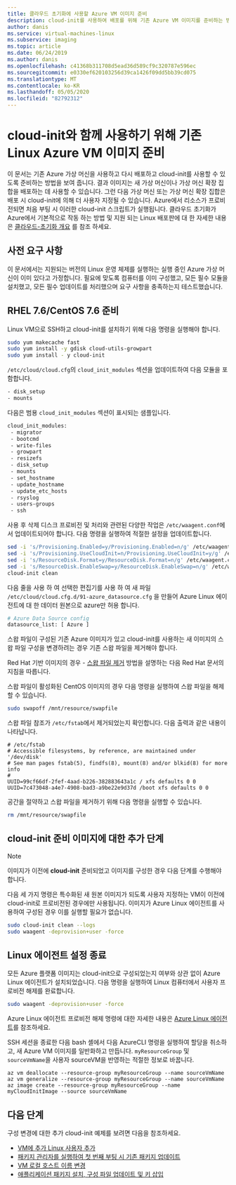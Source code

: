 ```yaml
---
title: 클라우드 초기화에 사용할 Azure VM 이미지 준비
description: cloud-init를 사용하여 배포를 위해 기존 Azure VM 이미지를 준비하는 방법
author: danis
ms.service: virtual-machines-linux
ms.subservice: imaging
ms.topic: article
ms.date: 06/24/2019
ms.author: danis
ms.openlocfilehash: c41368b311708d5ead36d589cf9c320787e596ec
ms.sourcegitcommit: e0330ef620103256d39ca1426f09dd5bb39cd075
ms.translationtype: MT
ms.contentlocale: ko-KR
ms.lasthandoff: 05/05/2020
ms.locfileid: "82792312"
---
```

# <a name="prepare-an-existing-linux-azure-vm-image-for-use-with-cloud-init"></a>cloud-init와 함께 사용하기 위해 기존 Linux Azure VM 이미지 준비
이 문서는 기존 Azure 가상 머신을 사용하고 다시 배포하고 cloud-init를 사용할 수 있도록 준비하는 방법을 보여 줍니다. 결과 이미지는 새 가상 머신이나 가상 머신 확장 집합을 배포하는 데 사용할 수 있습니다. 그런 다음 가상 머신 또는 가상 머신 확장 집합은 배포 시 cloud-init에 의해 더 사용자 지정될 수 있습니다.  Azure에서 리소스가 프로비전되면 처음 부팅 시 이러한 cloud-init 스크립트가 실행됩니다. 클라우드 초기화가 Azure에서 기본적으로 작동 하는 방법 및 지원 되는 Linux 배포판에 대 한 자세한 내용은 [클라우드-초기화 개요](using-cloud-init.md) 를 참조 하세요.

## <a name="prerequisites"></a>사전 요구 사항
이 문서에서는 지원되는 버전의 Linux 운영 체제를 실행하는 실행 중인 Azure 가상 머신이 이미 있다고 가정합니다. 필요에 맞도록 컴퓨터를 이미 구성했고, 모든 필수 모듈을 설치했고, 모든 필수 업데이트를 처리했으며 요구 사항을 충족하는지 테스트했습니다. 

## <a name="preparing-rhel-76--centos-76"></a>RHEL 7.6/CentOS 7.6 준비
Linux VM으로 SSH하고 cloud-init를 설치하기 위해 다음 명령을 실행해야 합니다.

```bash
sudo yum makecache fast
sudo yum install -y gdisk cloud-utils-growpart
sudo yum install - y cloud-init 
```

`/etc/cloud/cloud.cfg`의 `cloud_init_modules` 섹션을 업데이트하여 다음 모듈을 포함합니다.

```bash
- disk_setup
- mounts
```

다음은 범용 `cloud_init_modules` 섹션이 표시되는 샘플입니다.

```bash
cloud_init_modules:
 - migrator
 - bootcmd
 - write-files
 - growpart
 - resizefs
 - disk_setup
 - mounts
 - set_hostname
 - update_hostname
 - update_etc_hosts
 - rsyslog
 - users-groups
 - ssh
```

사용 후 삭제 디스크 프로비전 및 처리와 관련된 다양한 작업은 `/etc/waagent.conf`에서 업데이트되어야 합니다. 다음 명령을 실행하여 적절한 설정을 업데이트합니다.

```bash
sed -i 's/Provisioning.Enabled=y/Provisioning.Enabled=n/g' /etc/waagent.conf
sed -i 's/Provisioning.UseCloudInit=n/Provisioning.UseCloudInit=y/g' /etc/waagent.conf
sed -i 's/ResourceDisk.Format=y/ResourceDisk.Format=n/g' /etc/waagent.conf
sed -i 's/ResourceDisk.EnableSwap=y/ResourceDisk.EnableSwap=n/g' /etc/waagent.conf
cloud-init clean
```

다음 줄을 사용 하 여 선택한 편집기를 사용 하 여 새 파일 `/etc/cloud/cloud.cfg.d/91-azure_datasource.cfg` 을 만들어 Azure Linux 에이전트에 대 한 데이터 원본으로 azure만 허용 합니다.

```bash
# Azure Data Source config
datasource_list: [ Azure ]
```

스왑 파일이 구성된 기존 Azure 이미지가 있고 cloud-init를 사용하는 새 이미지의 스왑 파일 구성을 변경하려는 경우 기존 스왑 파일을 제거해야 합니다.

Red Hat 기반 이미지의 경우 - [스왑 파일 제거](https://access.redhat.com/documentation/en-us/red_hat_enterprise_linux/6/html/storage_administration_guide/swap-removing-file) 방법을 설명하는 다음 Red Hat 문서의 지침을 따릅니다.

스왑 파일이 활성화된 CentOS 이미지의 경우 다음 명령을 실행하여 스왑 파일을 해제할 수 있습니다.

```bash
sudo swapoff /mnt/resource/swapfile
```

스왑 파일 참조가 `/etc/fstab`에서 제거되었는지 확인합니다. 다음 출력과 같은 내용이 나타납니다.

```output
# /etc/fstab
# Accessible filesystems, by reference, are maintained under '/dev/disk'
# See man pages fstab(5), findfs(8), mount(8) and/or blkid(8) for more info
#
UUID=99cf66df-2fef-4aad-b226-382883643a1c / xfs defaults 0 0
UUID=7c473048-a4e7-4908-bad3-a9be22e9d37d /boot xfs defaults 0 0
```

공간을 절약하고 스왑 파일을 제거하기 위해 다음 명령을 실행할 수 있습니다.

```bash
rm /mnt/resource/swapfile
```

## <a name="extra-step-for-cloud-init-prepared-image"></a>cloud-init 준비 이미지에 대한 추가 단계
> [!NOTE]
> 이미지가 이전에 **cloud-init** 준비되었고 이미지를 구성한 경우 다음 단계를 수행해야 합니다.

다음 세 가지 명령은 특수화된 새 원본 이미지가 되도록 사용자 지정하는 VM이 이전에 cloud-init로 프로비전된 경우에만 사용됩니다.  이미지가 Azure Linux 에이전트를 사용하여 구성된 경우 이를 실행할 필요가 없습니다.

```bash
sudo cloud-init clean --logs
sudo waagent -deprovision+user -force
```

## <a name="finalizing-linux-agent-setting"></a>Linux 에이전트 설정 종료 
모든 Azure 플랫폼 이미지는 cloud-init으로 구성되었는지 여부와 상관 없이 Azure Linux 에이전트가 설치되었습니다.  다음 명령을 실행하여 Linux 컴퓨터에서 사용자 프로비전 해제를 완료합니다. 

```bash
sudo waagent -deprovision+user -force
```

Azure Linux 에이전트 프로비전 해제 명령에 대한 자세한 내용은 [Azure Linux 에이전트](../extensions/agent-linux.md)를 참조하세요.

SSH 세션을 종료한 다음 bash 셸에서 다음 AzureCLI 명령을 실행하여 할당을 취소하고, 새 Azure VM 이미지를 일반화하고 만듭니다.  `myResourceGroup` 및 `sourceVmName`을 사용자 sourceVM을 반영하는 적절한 정보로 바꿉니다.

```azurecli
az vm deallocate --resource-group myResourceGroup --name sourceVmName
az vm generalize --resource-group myResourceGroup --name sourceVmName
az image create --resource-group myResourceGroup --name myCloudInitImage --source sourceVmName
```

## <a name="next-steps"></a>다음 단계
구성 변경에 대한 추가 cloud-init 예제를 보려면 다음을 참조하세요.
 
- [VM에 추가 Linux 사용자 추가](cloudinit-add-user.md)
- [패키지 관리자를 실행하여 첫 번째 부팅 시 기존 패키지 업데이트](cloudinit-update-vm.md)
- [VM 로컬 호스트 이름 변경](cloudinit-update-vm-hostname.md) 
- [애플리케이션 패키지 설치, 구성 파일 업데이트 및 키 삽입](tutorial-automate-vm-deployment.md)
